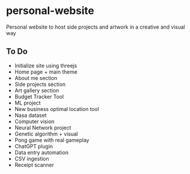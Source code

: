 # personal-website
Personal website to host side projects and artwork in a creative and visual way

## To Do
- Initialize site using threejs
-   Home page + main theme
-   About me section
-   Side projects section
-   Art gallery section
- Budget Tracker Tool
- ML project
-   New business optimal location tool
-   Nasa dataset
-   Computer vision
- Neural Network project
-   Genetic algorithm + visual
-   Pong game with real gameplay
- ChatGPT plugin
- Data entry automation
-   CSV ingestion
-   Receipt scanner
